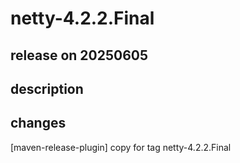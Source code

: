 # netty-4.2.2.Final

## release on 20250605

## description

## changes

[maven-release-plugin] copy for tag netty-4.2.2.Final

